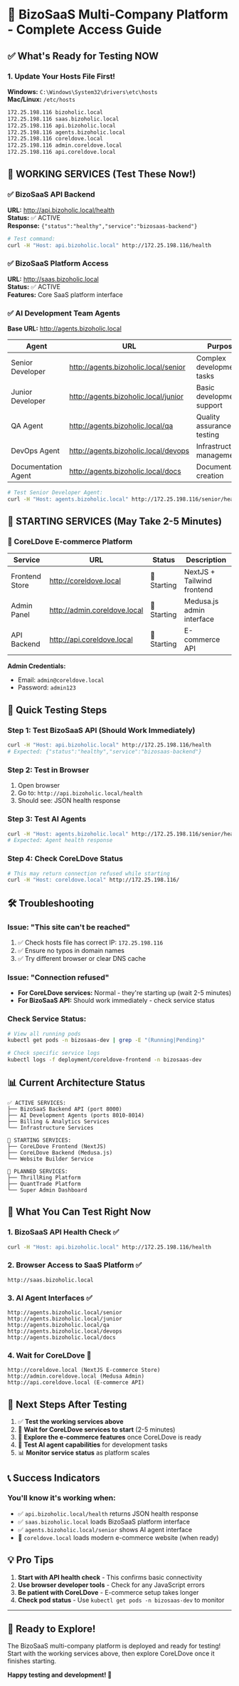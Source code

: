 # 🚀 BizoSaaS Multi-Company Platform - Complete Access Guide

## ✅ What's Ready for Testing NOW

### 1. Update Your Hosts File First!

**Windows:** `C:\Windows\System32\drivers\etc\hosts`  
**Mac/Linux:** `/etc/hosts`

```bash
172.25.198.116 bizoholic.local
172.25.198.116 saas.bizoholic.local
172.25.198.116 api.bizoholic.local
172.25.198.116 agents.bizoholic.local
172.25.198.116 coreldove.local
172.25.198.116 admin.coreldove.local
172.25.198.116 api.coreldove.local
```

## 🌟 WORKING SERVICES (Test These Now!)

### **✅ BizoSaaS API Backend**
**URL:** http://api.bizoholic.local/health  
**Status:** ✅ ACTIVE  
**Response:** `{"status":"healthy","service":"bizosaas-backend"}`

```bash
# Test command:
curl -H "Host: api.bizoholic.local" http://172.25.198.116/health
```

### **✅ BizoSaaS Platform Access**
**URL:** http://saas.bizoholic.local  
**Status:** ✅ ACTIVE  
**Features:** Core SaaS platform interface

### **✅ AI Development Team Agents**
**Base URL:** http://agents.bizoholic.local  

| Agent | URL | Purpose |
|-------|-----|---------|
| Senior Developer | http://agents.bizoholic.local/senior | Complex development tasks |
| Junior Developer | http://agents.bizoholic.local/junior | Basic development support |
| QA Agent | http://agents.bizoholic.local/qa | Quality assurance testing |
| DevOps Agent | http://agents.bizoholic.local/devops | Infrastructure management |
| Documentation Agent | http://agents.bizoholic.local/docs | Documentation creation |

```bash
# Test Senior Developer Agent:
curl -H "Host: agents.bizoholic.local" http://172.25.198.116/senior/health
```

## 🔄 STARTING SERVICES (May Take 2-5 Minutes)

### **🔄 CoreLDove E-commerce Platform**

| Service | URL | Status | Description |
|---------|-----|--------|-------------|
| Frontend Store | http://coreldove.local | 🔄 Starting | NextJS + Tailwind frontend |
| Admin Panel | http://admin.coreldove.local | 🔄 Starting | Medusa.js admin interface |
| API Backend | http://api.coreldove.local | 🔄 Starting | E-commerce API |

**Admin Credentials:**
- Email: `admin@coreldove.local`
- Password: `admin123`

## 🧪 Quick Testing Steps

### Step 1: Test BizoSaaS API (Should Work Immediately)
```bash
curl -H "Host: api.bizoholic.local" http://172.25.198.116/health
# Expected: {"status":"healthy","service":"bizosaas-backend"}
```

### Step 2: Test in Browser
1. Open browser
2. Go to: `http://api.bizoholic.local/health`
3. Should see: JSON health response

### Step 3: Test AI Agents
```bash
curl -H "Host: agents.bizoholic.local" http://172.25.198.116/senior/health
# Expected: Agent health response
```

### Step 4: Check CoreLDove Status
```bash
# This may return connection refused while starting
curl -H "Host: coreldove.local" http://172.25.198.116/
```

## 🛠 Troubleshooting

### **Issue: "This site can't be reached"**
1. ✅ Check hosts file has correct IP: `172.25.198.116`
2. ✅ Ensure no typos in domain names
3. ✅ Try different browser or clear DNS cache

### **Issue: "Connection refused"**
- **For CoreLDove services:** Normal - they're starting up (wait 2-5 minutes)
- **For BizoSaaS API:** Should work immediately - check service status

### **Check Service Status:**
```bash
# View all running pods
kubectl get pods -n bizosaas-dev | grep -E "(Running|Pending)"

# Check specific service logs
kubectl logs -f deployment/coreldove-frontend -n bizosaas-dev
```

## 📊 Current Architecture Status

```
✅ ACTIVE SERVICES:
├── BizoSaaS Backend API (port 8000)
├── AI Development Agents (ports 8010-8014)  
├── Billing & Analytics Services
└── Infrastructure Services

🔄 STARTING SERVICES:
├── CoreLDove Frontend (NextJS)
├── CoreLDove Backend (Medusa.js)
└── Website Builder Service

🚧 PLANNED SERVICES:
├── ThrillRing Platform
├── QuantTrade Platform  
└── Super Admin Dashboard
```

## 🎯 What You Can Test Right Now

### 1. **BizoSaaS API Health Check** ✅
```bash
curl -H "Host: api.bizoholic.local" http://172.25.198.116/health
```

### 2. **Browser Access to SaaS Platform** ✅
```
http://saas.bizoholic.local
```

### 3. **AI Agent Interfaces** ✅
```
http://agents.bizoholic.local/senior
http://agents.bizoholic.local/junior
http://agents.bizoholic.local/qa
http://agents.bizoholic.local/devops
http://agents.bizoholic.local/docs
```

### 4. **Wait for CoreLDove** 🔄
```
http://coreldove.local (NextJS E-commerce Store)
http://admin.coreldove.local (Medusa Admin)
http://api.coreldove.local (E-commerce API)
```

## 🚀 Next Steps After Testing

1. ✅ **Test the working services above**
2. 🔄 **Wait for CoreLDove services to start** (2-5 minutes)
3. 📱 **Explore the e-commerce features** once CoreLDove is ready
4. 🤖 **Test AI agent capabilities** for development tasks
5. 📊 **Monitor service status** as platform scales

## 📞 Success Indicators

### **You'll know it's working when:**
- ✅ `api.bizoholic.local/health` returns JSON health response
- ✅ `saas.bizoholic.local` loads BizoSaaS platform interface  
- ✅ `agents.bizoholic.local/senior` shows AI agent interface
- 🔄 `coreldove.local` loads modern e-commerce website (when ready)

## 💡 Pro Tips

1. **Start with API health check** - This confirms basic connectivity
2. **Use browser developer tools** - Check for any JavaScript errors
3. **Be patient with CoreLDove** - E-commerce setup takes longer
4. **Check pod status** - Use `kubectl get pods -n bizosaas-dev` to monitor

---

## 🎉 Ready to Explore!

The BizoSaaS multi-company platform is deployed and ready for testing! Start with the working services above, then explore CoreLDove once it finishes starting.

**Happy testing and development! 🚀**
